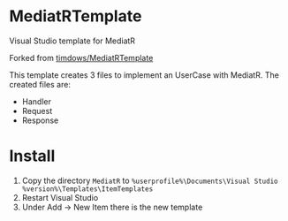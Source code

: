 # MediatRTemplate
Visual Studio template for MediatR

Forked from [timdows/MediatRTemplate](https://github.com/timdows/MediatRTemplate)

This template creates 3 files to implement an UserCase with MediatR. The created files are:
- Handler
- Request
- Response

# Install

1. Copy the directory `MediatR` to `%userprofile%\Documents\Visual Studio %version%\Templates\ItemTemplates`
2. Restart Visual Studio
3. Under Add -> New Item there is the new template
